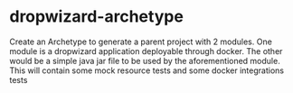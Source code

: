 # dropwizard-archetype
Create an Archetype to generate a parent project with 2 modules. One module is a dropwizard application deployable through docker. The other would be a simple java jar file to be used by the aforementioned module. This will contain some mock resource tests and some docker integrations tests

